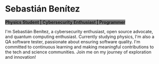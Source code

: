 # Sebastián Benítez

<span style="background-color:gray">**Physics Student | Cybersecurity Enthusiast | Programmer**</span>

I'm Sebastián Benítez, a cybersecurity enthusiast, open source advocate, and quantum computing enthusiast. Currently studying physics, I'm also a QA software tester, passionate about ensuring software quality. I'm committed to continuous learning and making meaningful contributions to the tech and science communities. Join me on my journey of exploration and innovation!
<!--
**sebastianbenitezW/sebastianbenitezW** is a ✨ _special_ ✨ repository because its `README.md` (this file) appears on your GitHub profile.

Here are some ideas to get you started:

- 🔭 I’m currently working on ...
- 🌱 I’m currently learning ...
- 👯 I’m looking to collaborate on ...
- 🤔 I’m looking for help with ...
- 💬 Ask me about ...
- 📫 How to reach me: ...
- 😄 Pronouns: ...
- ⚡ Fun fact: ...
-->
